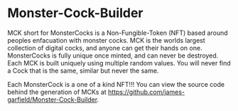 # Monster-Cock-Builder

MCK short for MonsterCocks is a Non-Fungible-Token (NFT) based around peoples 
enfacuation with monster cocks. MCK is the worlds largest collection of digital 
cocks, and anyone can get their hands on one. MonsterCocks is fully unique once
minted, and can never be destroyed. Each MCK is built uniquely using multiple
random values. You will never find a Cock that is the same, similar but never 
the same. 

Each MonsterCock is a one of a kind NFT!!! You can view the source code behind
the generation of MCKs at https://github.com/james-garfield/Monster-Cock-Builder.
